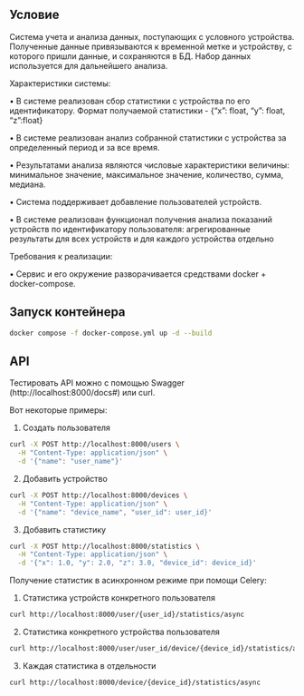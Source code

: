 ## Условие

Cистема учета и анализа данных, поступающих с условного устройства. Полученные данные привязываются к временной метке и устройству, с которого пришли данные, и сохраняются в БД. Набор данных используется для дальнейшего анализа. 

Характеристики системы:

•	В системе реализован сбор статистики с устройства по его идентификатору. Формат получаемой статистики - {“x”: float, “y”: float, “z”:float}

•	В системе реализован анализ собранной статистики с устройства за определенный период и за все время.

•	Результатами анализа являются числовые характеристики величины: минимальное значение, максимальное значение, количество, сумма, медиана.

• Система поддерживает добавление пользователей устройств.

• В системе реализован функционал получения анализа показаний устройств по идентификатору пользователя:
агрегированные результаты для всех устройств и для каждого устройства отдельно

Требования к реализации:

•	Сервис и его окружение разворачивается средствами docker + docker-compose.


## Запуск контейнера

```bash
docker compose -f docker-compose.yml up -d --build  
```

## API

Тестировать API можно с помощью Swagger (http://localhost:8000/docs#) или curl.

Вот некоторые примеры:

1. Создать пользователя

```bash
curl -X POST http://localhost:8000/users \
  -H "Content-Type: application/json" \
  -d '{"name": "user_name"}'
```

2. Добавить устройство

```bash
curl -X POST http://localhost:8000/devices \
  -H "Content-Type: application/json" \
  -d '{"name": "device_name", "user_id": user_id}'
```

3. Добавить статистику

```bash
curl -X POST http://localhost:8000/statistics \
  -H "Content-Type: application/json" \
  -d '{"x": 1.0, "y": 2.0, "z": 3.0, "device_id": device_id}'
```

Получение статистик в асинхронном режиме при помощи Celery:

1. Статистика устройств конкретного пользователя

```bash
curl http://localhost:8000/user/{user_id}/statistics/async
```

2. Статистика конкретного устройства пользователя

```bash
curl http://localhost:8000/user/user_id/device/{device_id}/statistics/async
```

3. Каждая статистика в отдельности

```bash
curl http://localhost:8000/device/{device_id}/statistics/async
```
